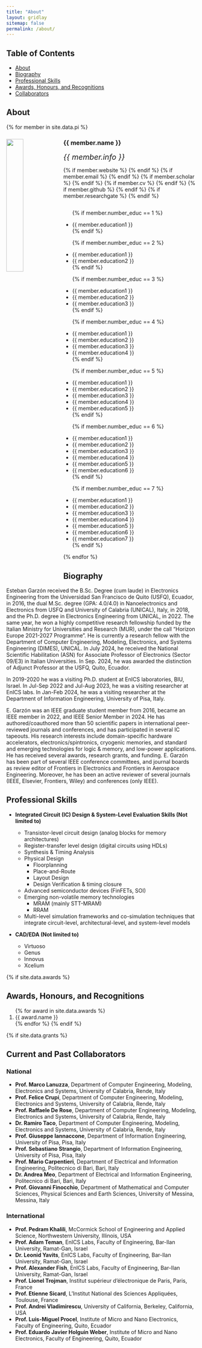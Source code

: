 ```yaml
---
title: "About"
layout: gridlay
sitemap: false
permalink: /about/
---
```


## Table of Contents
- [About](#about)
- [Biography](#biography)
- [Professional Skills](#skills)
- [Awards, Honours, and Recognitions](#awards)
- [Collaborators](#colaborations)

## About 
<a id="about"></a>

{% for member in site.data.pi %}

<div class="row">
  <img src="{{ site.url }}{{ site.baseurl }}/images/teampic/{{ member.photo }}" class="img-responsive" width="30%" style="float: left" />
  <h3>{{ member.name }}</h3>
  <i style="font-size:20px">{{ member.info }}</i><br>

  {% if member.website %}<a href="{{ member.website }}" target="_blank"><i class="fa fa-home fa-3x"></i></a> {% endif %}
  {% if member.email %}<a href="mailto:{{ member.email }}" target="_blank"><i class="fa fa-envelope-square fa-3x"></i></a> {% endif %}
  {% if member.scholar %} <a href="{{ member.scholar }}" target="_blank"><i class="ai ai-google-scholar-square ai-3x"></i></a> {% endif %}
  {% if member.cv %} <a href="{{ member.cv }}" target="_blank"><i class="ai ai-cv-square ai-3x"></i></a> {% endif %}
  {% if member.github %} <a href="{{ member.github }}" target="_blank"><i class="fa fa-github-square fa-3x"></i></a> {% endif %}
  {% if member.researchgate %} <a href="{{ member.researchgate }}" target="_blank"><i class="ai ai-researchgate-square ai-3x"></i></a> {% endif %}
  <ul style="overflow: hidden">

  {% if member.number_educ == 1 %}
  <li> {{ member.education1 }} </li>
  {% endif %}

  {% if member.number_educ == 2 %}
  <li> {{ member.education1 }} </li>
  <li> {{ member.education2 }} </li>
  {% endif %}

  {% if member.number_educ == 3 %}
  <li> {{ member.education1 }} </li>
  <li> {{ member.education2 }} </li>
  <li> {{ member.education3 }} </li>
  {% endif %}

  {% if member.number_educ == 4 %}
  <li> {{ member.education1 }} </li>
  <li> {{ member.education2 }} </li>
  <li> {{ member.education3 }} </li>
  <li> {{ member.education4 }} </li>
  {% endif %}

  {% if member.number_educ == 5 %}
  <li> {{ member.education1 }} </li>
  <li> {{ member.education2 }} </li>
  <li> {{ member.education3 }} </li>
  <li> {{ member.education4 }} </li>
  <li> {{ member.education5 }} </li>
  {% endif %}

  {% if member.number_educ == 6 %}
  <li> {{ member.education1 }} </li>
  <li> {{ member.education2 }} </li>
  <li> {{ member.education3 }} </li>
  <li> {{ member.education4 }} </li>
  <li> {{ member.education5 }} </li>
  <li> {{ member.education6 }} </li>
  {% endif %}

  {% if member.number_educ == 7 %}
  <li> {{ member.education1 }} </li>
  <li> {{ member.education2 }} </li>
  <li> {{ member.education3 }} </li>
  <li> {{ member.education4 }} </li>
  <li> {{ member.education5 }} </li>
  <li> {{ member.education6 }} </li>
  <li> {{ member.education7 }} </li>
  {% endif %}

  </ul>
</div>

{% endfor %}

## Biography
<a id="biography"></a>

Esteban Garzón received the B.Sc. Degree (cum laude) in Electronics Engineering from the Universidad San
Francisco de Quito (USFQ), Ecuador, in 2016, the dual M.Sc. degree (GPA: 4.0/4.0) in Nanoelectronics
and Electronics from USFQ and University of Calabria (UNICAL), Italy, in 2018, and the Ph.D. degree
in Electronics Engineering from UNICAL, in 2022. The same year, he won a highly competitive research
fellowship funded by the Italian Ministry for Universities and Research (MUR), under the call “Horizon
Europe 2021-2027 Programme”. He is currently a research fellow with the Department of Computer
Engineering, Modeling, Electronics, and Systems Engineering (DIMES), UNICAL. In July 2024, he received the National Scientific Habilitation (ASN) for Associate Professor of Electronics (Sector 09/E3) in Italian Universities. In Sep. 2024, he was awarded the distinction of Adjunct Professor at the USFQ, Quito, Ecuador.


In 2019-2020 he was a visiting Ph.D. student at EnICS laboratories, BIU, Israel. In Jul-Sep 2022 and
Jul-Aug 2023, he was a visiting researcher at EnICS labs. In Jan-Feb 2024, he was a visiting researcher at
the Department of Information Engineering, University of Pisa, Italy.

E. Garzón was an IEEE graduate student member from 2016, became an IEEE member in 2022, and
IEEE Senior Member in 2024. He has authored/coauthored more than 50 scientific papers in international
peer-reviewed journals and conferences, and has participated in several IC tapeouts. His research interests
include domain-specific hardware accelerators, electronics/spintronics, cryogenic memories, and standard
and emerging technologies for logic & memory, and low-power applications. He has received several awards,
research grants, and funding. E. Garzón has been part of several IEEE conference committees, and journal
boards as review editor of Frontiers in Electronics and Frontiers in Aerospace Engineering. Moreover, he has
been an active reviewer of several journals (IEEE, Elsevier, Frontiers, Wiley) and conferences (only IEEE).

## Professional Skills 
<a id="skills"></a>
- **Integrated Circuit (IC) Design & System-Level Evaluation Skills (Not limited to)**
  - Transistor-level circuit design (analog blocks for memory architectures)
  - Register-transfer level design (digital circuits using HDLs)
  - Synthesis & Timing Analysis
  - Physical Design
    - Floorplanning
    - Place-and-Route
    - Layout Design
    - Design Verification & timing closure
  - Advanced semiconductor devices (FinFETs, SOI)
  - Emerging non-volatile memory technologies
    - MRAM (mainly STT-MRAM)
    - RRAM
  - Multi-level simulation frameworks and co-simulation techniques that integrate circuit-level, architectural-level, and system-level models

- **CAD/EDA (Not limited to)**
  * Virtuoso
  * Genus
  * Innovus
  * Xcelium

{% if site.data.awards %}
## Awards, Honours, and Recognitions
<a id="awards"></a>

<ol>
{% for award in site.data.awards %}
<li>
 {{ award.name }}
</li>
{% endfor %}
{% endif %}
</ol>

{% if site.data.grants %}

<!-- 
## Grants

{% for grant in site.data.grants %}
* {{ grant.name }}
{% endfor %}

{% endif %}
-->


## Current and Past Collaborators
<a id="colaborations"></a>

### National  
* **Prof. Marco Lanuzza**, Department of Computer Engineering, Modeling, Electronics and Systems, University of Calabria, Rende, Italy  
* **Prof. Felice Crupi**, Department of Computer Engineering, Modeling, Electronics and Systems, University of Calabria, Rende, Italy  
* **Prof. Raffaele De Rose**, Department of Computer Engineering, Modeling, Electronics and Systems, University of Calabria, Rende, Italy  
* **Dr. Ramiro Taco**, Department of Computer Engineering, Modeling, Electronics and Systems, University of Calabria, Rende, Italy  
* **Prof. Giuseppe Iannaccone**, Department of Information Engineering, University of Pisa, Pisa, Italy  
* **Prof. Sebastiano Strangio**, Department of Information Engineering, University of Pisa, Pisa, Italy  
* **Prof. Mario Carpentieri**, Department of Electrical and Information Engineering, Politecnico di Bari, Bari, Italy  
* **Dr. Andrea Meo**, Department of Electrical and Information Engineering, Politecnico di Bari, Bari, Italy  
* **Prof. Giovanni Finocchio**, Department of Mathematical and Computer Sciences, Physical Sciences and Earth Sciences, University of Messina, Messina, Italy  

### International  
* **Prof. Pedram Khalili**, McCormick School of Engineering and Applied Science, Northwestern University, Illinois, USA  
* **Prof. Adam Teman**, EnICS Labs, Faculty of Engineering, Bar-Ilan University, Ramat-Gan, Israel  
* **Dr. Leonid Yavits**, EnICS Labs, Faculty of Engineering, Bar-Ilan University, Ramat-Gan, Israel  
* **Prof. Alexander Fish**, EnICS Labs, Faculty of Engineering, Bar-Ilan University, Ramat-Gan, Israel  
* **Prof. Lionel Trojman**, Institut supérieur d’électronique de Paris, Paris, France  
* **Prof. Etienne Sicard**, L’Institut National des Sciences Appliquées, Toulouse, France  
* **Prof. Andrei Vladimirescu**, University of California, Berkeley, California, USA  
* **Prof. Luis-Miguel Procel**, Institute of Micro and Nano Electronics, Faculty of Engineering, Quito, Ecuador
* **Prof. Eduardo Javier Holguin Weber**, Institute of Micro and Nano Electronics, Faculty of Engineering, Quito, Ecuador  



